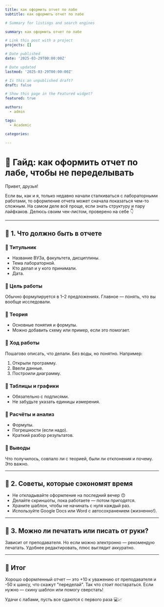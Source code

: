 ```yaml
---
title: как оформить отчет по лабе
subtitle: как оформить отчет по лабе

# Summary for listings and search engines

summary: как оформить отчет по лабе

# Link this post with a project
projects: []

# Date published
date: '2025-03-29T00:00:00Z'

# Date updated
lastmod: '2025-03-29T00:00:00Z'

# Is this an unpublished draft?
draft: false

# Show this page in the Featured widget?
featured: true

authors:
  - admin

tags:
  - Academic

categories:
  
---
```


# 📘 Гайд: как оформить отчет по лабе, чтобы не переделывать

Привет, друзья!

Если вы, как и я, только недавно начали сталкиваться с лабораторными работами, то оформление отчета может сначала показаться чем-то сложным. На самом деле всё проще, если знать структуру и пару лайфхаков. Делюсь своим чек-листом, проверено на себе 👇

---

## 📂 1. Что должно быть в отчете

### 🔹 Титульник
- Название ВУЗа, факультета, дисциплины.
- Тема лабораторной.
- Кто делал и у кого принимали.
- Дата.

### 🔹 Цель работы
Обычно формулируется в 1–2 предложениях. Главное — понять, что вы вообще исследовали.

### 🔹 Теория
- Основные понятия и формулы.
- Можно добавить схему или пример, если это помогает.

### 🔹 Ход работы
Пошагово описать, что делали. Без воды, но понятно. Например:  
1. Открыли программу.  
2. Ввели данные.  
3. Построили диаграмму.

### 🔹 Таблицы и графики
- Обязательно с подписями.
- Не забудьте указать единицы измерения.

### 🔹 Расчёты и анализ
- Формулы.
- Погрешности (если надо).
- Краткий разбор результатов.

### 🔹 Выводы
Что получилось, совпало ли с теорией, были ли отклонения и почему. Это важно.

---

## 🧠 2. Советы, которые сэкономят время

- Не откладывайте оформление на последний вечер 🙃  
- Делайте скриншоты, пока работаете — потом пригодятся.
- Храните шаблон, чтобы не начинать с нуля каждый раз.
- Используйте Google Docs или Word с автосохранением (жизненно!).

---

## 🧾 3. Можно ли печатать или писать от руки?

Зависит от преподавателя. Но если можно электронно — рекомендую печатать. Удобнее редактировать, плюс выглядит аккуратно.

---

## 📌 Итог

Хорошо оформленный отчет — это +10 к уважению от преподавателя и -50 к шансу, что скажут "переделай". Так что стоит постараться. Если нужно — скину шаблон или помогу сверстать!

Удачи с лабами, пусть все сдаются с первого раза 💻📈

